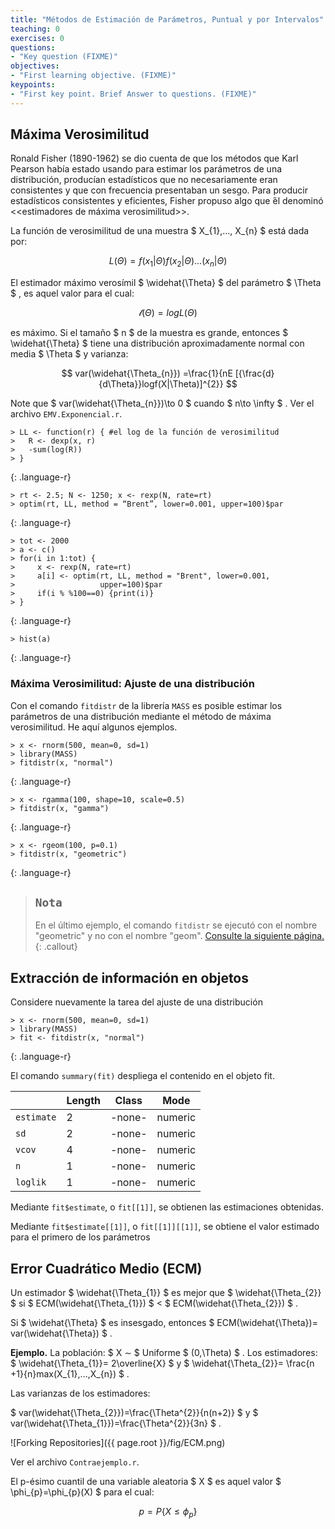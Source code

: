 ```yaml
---
title: "Métodos de Estimación de Parámetros, Puntual y por Intervalos"
teaching: 0
exercises: 0
questions:
- "Key question (FIXME)"
objectives:
- "First learning objective. (FIXME)"
keypoints:
- "First key point. Brief Answer to questions. (FIXME)"
---
```


## Máxima Verosimilitud

Ronald Fisher (1890-1962) se dio cuenta de que los métodos que Karl Pearson había estado usando para estimar los parámetros de una distribución, producían estadísticos
que no necesariamente eran consistentes y que con frecuencia presentaban un sesgo. Para producir estadísticos consistentes y eficientes, Fisher propuso algo que
́él denominó <<estimadores de máxima verosimilitud>>.

La función de verosimilitud de una muestra $ X_{1},..., X_{n} $ está dada por: 

$$ L(\Theta)= f(x_{1}|\Theta)f(x_{2}|\Theta)...(x_{n}|\Theta) $$ 

El estimador máximo verosímil $ \widehat{\Theta} $ del parámetro $ \Theta $ , es aquel valor para el cual:

$$ \mathscr{l}(\Theta)= log L(\Theta) $$

es máximo. Si el tamaño  $ n $  de la muestra es grande, entonces $ \widehat{\Theta} $ tiene una distribución aproximadamente normal con media $ \Theta $ y varianza:

$$ var(\widehat{\Theta_{n}}) =\frac{1}{nE [{\frac{d}{d\Theta}}logf(X|\Theta)]^{2}} $$

Note que $ var(\widehat{\Theta_{n}})\to 0 $ cuando $ n\to \infty $ . Ver el archivo `EMV.Exponencial.r`.

~~~
> LL <- function(r) { #el log de la función de verosimilitud
>   R <- dexp(x, r)
>   -sum(log(R))
> }
~~~
{: .language-r}

~~~
> rt <- 2.5; N <- 1250; x <- rexp(N, rate=rt)
> optim(rt, LL, method = “Brent”, lower=0.001, upper=100)$par
~~~
{: .language-r}

~~~
> tot <- 2000
> a <- c()
> for(i in 1:tot) {
>     x <- rexp(N, rate=rt)
>     a[i] <- optim(rt, LL, method = "Brent", lower=0.001,
>                   upper=100)$par
>     if(i % %100==0) {print(i)}
> }
~~~
{: .language-r}

~~~
> hist(a)
~~~
{: .language-r}

### Máxima Verosimilitud: Ajuste de una distribución

Con el comando `fitdistr` de la librería `MASS` es posible estimar los parámetros de una distribución mediante el método de máxima verosimilitud. He aquí algunos ejemplos.

~~~
> x <- rnorm(500, mean=0, sd=1)
> library(MASS)
> fitdistr(x, "normal")
~~~
{: .language-r}

~~~
> x <- rgamma(100, shape=10, scale=0.5)
> fitdistr(x, "gamma")
~~~
{: .language-r}

~~~
> x <- rgeom(100, p=0.1)
> fitdistr(x, "geometric")
~~~
{: .language-r}

> ## `Nota`
> En el último ejemplo, el comando `fitdistr` se ejecutó con el nombre "geometric" y no con el nombre "geom".
> [Consulte la siguiente página.](https://stat.ethz.ch/R-manual/R-devel/library/MASS/html/fitdistr.html)
{: .callout}

## Extracción de información en objetos

Considere nuevamente la tarea del ajuste de una distribución

~~~
> x <- rnorm(500, mean=0, sd=1)
> library(MASS)
> fit <- fitdistr(x, "normal")
~~~
{: .language-r}

El comando `summary(fit)` despliega el contenido en el objeto fit.

|            | Length | Class  | Mode    |
|------------|--------|--------|---------|
| `estimate` | 2      | -none- | numeric |
| `sd`       | 2      | -none- | numeric |
| `vcov`     | 4      | -none- | numeric |
| `n`        | 1      | -none- | numeric |
| `loglik`   | 1      | -none- | numeric |

Mediante `fit$estimate`, o `fit[[1]]`, se obtienen las estimaciones obtenidas.

Mediante `fit$estimate[[1]]`, o `fit[[1]][[1]]`, se obtiene el valor estimado para el primero de los parámetros

## Error Cuadrático Medio (ECM)

Un estimador $ \widehat{\Theta_{1}} $ es mejor que $ \widehat{\Theta_{2}} $ si $ ECM(\widehat{\Theta_{1}}) $ < $ ECM(\widehat{\Theta_{2}}) $ .

Si $ \widehat{\Theta} $ es insesgado, entonces $ ECM(\widehat{\Theta})= var(\widehat{\Theta}) $ .

**Ejemplo.** La población: $ X ∼ $ Uniforme $ (0,\Theta) $ . Los estimadores: $ \widehat{\Theta_{1}}= 2\overline{X} $ y $ \widehat{\Theta_{2}}= \frac{n +1}{n}max(X_{1},...,X_{n}) $ .

Las varianzas de los estimadores:

$ var(\widehat{\Theta_{2}})=\frac{\Theta^{2}}{n(n+2)} $ y $ var(\widehat{\Theta_{1}})=\frac{\Theta^{2}}{3n} $ .

![Forking Repositories]({{ page.root }}/fig/ECM.png)

Ver el archivo `Contraejemplo.r`.

El p-ésimo cuantil de una variable aleatoria $ X $ es aquel valor $ \phi_{p}=\phi_{p}(X) $ para el cual:

$$ p = P\left\{ X \le \phi_{p} \right\} $$
